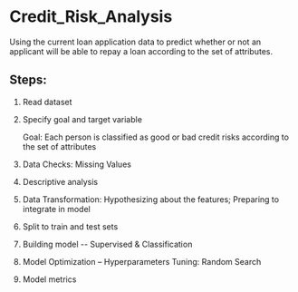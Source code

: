 # Credit_Risk_Analysis
 Using the current loan application data to predict whether or not an applicant will be able to repay a loan according to the set of attributes.

## Steps:
  1.	Read dataset

2.	Specify goal and target variable

    Goal: Each person is classified as good or bad credit risks according to the set of attributes

3.	Data Checks: Missing Values

4.	Descriptive analysis

5.	Data Transformation: Hypothesizing about the features; Preparing to integrate in model

6.	Split to train and test sets

7.	Building model -- Supervised & Classification

8.	Model Optimization – Hyperparameters Tuning: Random Search 

9.	Model metrics

